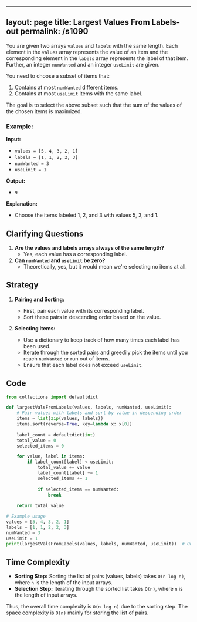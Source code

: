 
---
layout: page
title:  Largest Values From Labels-out
permalink: /s1090
---

You are given two arrays `values` and `labels` with the same length. Each element in the `values` array represents the value of an item and the corresponding element in the `labels` array represents the label of that item. Further, an integer `numWanted` and an integer `useLimit` are given. 

You need to choose a subset of items that:
1. Contains at most `numWanted` different items.
2. Contains at most `useLimit` items with the same label.

The goal is to select the above subset such that the sum of the values of the chosen items is maximized.

### Example:

**Input:**
- `values = [5, 4, 3, 2, 1]`
- `labels = [1, 1, 2, 2, 3]`
- `numWanted = 3`
- `useLimit = 1`

**Output:** 
- `9`

**Explanation:** 
- Choose the items labeled 1, 2, and 3 with values 5, 3, and 1.

## Clarifying Questions

1. **Are the values and labels arrays always of the same length?**
   - Yes, each value has a corresponding label.
2. **Can `numWanted` and `useLimit` be zero?**
   - Theoretically, yes, but it would mean we're selecting no items at all.

## Strategy

1. **Pairing and Sorting:**
   - First, pair each value with its corresponding label.
   - Sort these pairs in descending order based on the value.

2. **Selecting Items:**
   - Use a dictionary to keep track of how many times each label has been used.
   - Iterate through the sorted pairs and greedily pick the items until you reach `numWanted` or run out of items.
   - Ensure that each label does not exceed `useLimit`.

## Code

```python
from collections import defaultdict

def largestValsFromLabels(values, labels, numWanted, useLimit):
    # Pair values with labels and sort by value in descending order
    items = list(zip(values, labels))
    items.sort(reverse=True, key=lambda x: x[0])
    
    label_count = defaultdict(int)
    total_value = 0
    selected_items = 0

    for value, label in items:
        if label_count[label] < useLimit:
            total_value += value
            label_count[label] += 1
            selected_items += 1
            
            if selected_items == numWanted:
                break
                
    return total_value

# Example usage
values = [5, 4, 3, 2, 1]
labels = [1, 1, 2, 2, 3]
numWanted = 3
useLimit = 1
print(largestValsFromLabels(values, labels, numWanted, useLimit))  # Output: 9
```

## Time Complexity

- **Sorting Step:** Sorting the list of pairs (values, labels) takes `O(n log n)`, where `n` is the length of the input arrays.
- **Selection Step:** Iterating through the sorted list takes `O(n)`, where `n` is the length of input arrays.

Thus, the overall time complexity is `O(n log n)` due to the sorting step. The space complexity is `O(n)` mainly for storing the list of pairs.